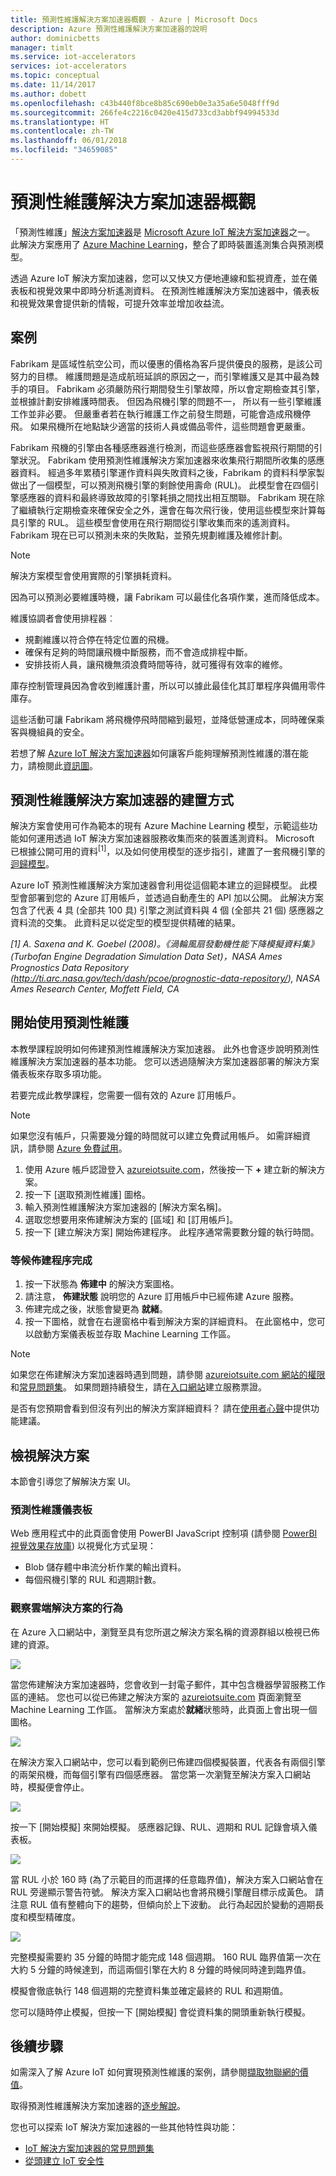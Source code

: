 ```yaml
---
title: 預測性維護解決方案加速器概觀 - Azure | Microsoft Docs
description: Azure 預測性維護解決方案加速器的說明
author: dominicbetts
manager: timlt
ms.service: iot-accelerators
services: iot-accelerators
ms.topic: conceptual
ms.date: 11/14/2017
ms.author: dobett
ms.openlocfilehash: c43b440f8bce8b85c690eb0e3a35a6e5048fff9d
ms.sourcegitcommit: 266fe4c2216c0420e415d733cd3abbf94994533d
ms.translationtype: HT
ms.contentlocale: zh-TW
ms.lasthandoff: 06/01/2018
ms.locfileid: "34659085"
---
```

# <a name="predictive-maintenance-solution-accelerator-overview"></a>預測性維護解決方案加速器概觀

「預測性維護」[解決方案加速器][lnk_preconfigured_solutions]是 [Microsoft Azure IoT 解決方案加速器][lnk_iot_suite]之一。 此解決方案應用了 [Azure Machine Learning][lnk-machine-learning]，整合了即時裝置遙測集合與預測模型。

透過 Azure IoT 解決方案加速器，您可以又快又方便地連線和監視資產，並在儀表板和視覺效果中即時分析遙測資料。 在預測性維護解決方案加速器中，儀表板和視覺效果會提供新的情報，可提升效率並增加收益流。

## <a name="the-scenario"></a>案例

Fabrikam 是區域性航空公司，而以優惠的價格為客戶提供優良的服務，是該公司努力的目標。 維護問題是造成航班延誤的原因之一，而引擎維護又是其中最為棘手的項目。 Fabrikam 必須嚴防飛行期間發生引擎故障，所以會定期檢查其引擎，並根據計劃安排維護時間表。 但因為飛機引擎的問題不一， 所以有一些引擎維護工作並非必要。 但嚴重者若在執行維護工作之前發生問題，可能會造成飛機停飛。 如果飛機所在地點缺少適當的技術人員或備品零件，這些問題會更嚴重。

Fabrikam 飛機的引擎由各種感應器進行檢測，而這些感應器會監視飛行期間的引擎狀況。 Fabrikam 使用預測性維護解決方案加速器來收集飛行期間所收集的感應器資料。 經過多年累積引擎運作資料與失敗資料之後，Fabrikam 的資料科學家製做出了一個模型，可以預測飛機引擎的剩餘使用壽命 (RUL)。 此模型會在四個引擎感應器的資料和最終導致故障的引擎耗損之間找出相互關聯。 Fabrikam 現在除了繼續執行定期檢查來確保安全之外，還會在每次飛行後，使用這些模型來計算每具引擎的 RUL。 這些模型會使用在飛行期間從引擎收集而來的遙測資料。 Fabrikam 現在已可以預測未來的失敗點，並預先規劃維護及維修計劃。

> [!NOTE]
> 解決方案模型會使用實際的引擎損耗資料。

因為可以預測必要維護時機，讓 Fabrikam 可以最佳化各項作業，進而降低成本。

維護協調者會使用排程器︰

- 規劃維護以符合停在特定位置的飛機。
- 確保有足夠的時間讓飛機中斷服務，而不會造成排程中斷。
- 安排技術人員，讓飛機無須浪費時間等待，就可獲得有效率的維修。

庫存控制管理員因為會收到維護計畫，所以可以據此最佳化其訂單程序與備用零件庫存。

這些活動可讓 Fabrikam 將飛機停飛時間縮到最短，並降低營運成本，同時確保乘客與機組員的安全。

若想了解 [Azure IoT 解決方案加速器][lnk_iot_suite]如何讓客戶能夠理解預測性維護的潛在能力，請檢閱此[資訊圖][lnk_infographic]。

## <a name="how-the-predictive-maintenance-solution-accelerator-is-built"></a>預測性維護解決方案加速器的建置方式

解決方案會使用可作為範本的現有 Azure Machine Learning 模型，示範這些功能如何運用透過 IoT 解決方案加速器服務收集而來的裝置遙測資料。 Microsoft 已根據公開可用的資料<sup>\[1\]</sup>，以及如何使用模型的逐步指引，建置了一套飛機引擎的[迴歸模型][lnk_regression_model]。

Azure IoT 預測性維護解決方案加速器會利用從這個範本建立的迴歸模型。 此模型會部署到您的 Azure 訂用帳戶，並透過自動產生的 API 加以公開。 此解決方案包含了代表 4 具 (全部共 100 具) 引擎之測試資料與 4 個 (全部共 21 個) 感應器之資料流的交集。 此資料足以從定型的模型提供精確的結果。

*\[1\] A. Saxena and K. Goebel (2008)。《渦輪風扇發動機性能下降模擬資料集》(Turbofan Engine Degradation Simulation Data Set)，NASA Ames Prognostics Data Repository (http://ti.arc.nasa.gov/tech/dash/pcoe/prognostic-data-repository/), NASA Ames Research Center, Moffett Field, CA*

## <a name="get-started-with-predictive-maintenance"></a>開始使用預測性維護

本教學課程說明如何佈建預測性維護解決方案加速器。 此外也會逐步說明預測性維護解決方案加速器的基本功能。 您可以透過隨解決方案加速器部署的解決方案儀表板來存取多項功能。

若要完成此教學課程，您需要一個有效的 Azure 訂用帳戶。

> [!NOTE]
> 如果您沒有帳戶，只需要幾分鐘的時間就可以建立免費試用帳戶。 如需詳細資訊，請參閱 [Azure 免費試用][lnk_free_trial]。

1. 使用 Azure 帳戶認證登入 [azureiotsuite.com][lnk-azureiotsuite]，然後按一下 **+** 建立新的解決方案。
1. 按一下 [選取預測性維護] 圖格。
1. 輸入預測性維護解決方案加速器的 [解決方案名稱]。
1. 選取您想要用來佈建解決方案的 [區域] 和 [訂用帳戶]。
1. 按一下 [建立解決方案]  開始佈建程序。 此程序通常需要數分鐘的執行時間。

### <a name="wait-for-the-provisioning-process-to-complete"></a>等候佈建程序完成

1. 按一下狀態為 **佈建中** 的解決方案圖格。
1. 請注意， **佈建狀態** 說明您的 Azure 訂用帳戶中已經佈建 Azure 服務。
1. 佈建完成之後，狀態會變更為 **就緒**。
1. 按一下圖格，就會在右邊窗格中看到解決方案的詳細資料。 在此窗格中，您可以啟動方案儀表板並存取 Machine Learning 工作區。

> [!NOTE]
> 如果您在佈建解決方案加速器時遇到問題，請參閱 [azureiotsuite.com 網站的權限][lnk-permissions]和[常見問題集][lnk-faq]。 如果問題持續發生，請在[入口網站][lnk-portal]建立服務票證。

是否有您預期會看到但沒有列出的解決方案詳細資料？ 請在[使用者心聲](https://feedback.azure.com/forums/321918-azure-iot)中提供功能建議。

## <a name="view-the-solution"></a>檢視解決方案

本節會引導您了解解決方案 UI。

### <a name="predictive-maintenance-dashboard"></a>預測性維護儀表板

Web 應用程式中的此頁面會使用 PowerBI JavaScript 控制項 (請參閱 [PowerBI 視覺效果存放庫][lnk-powerbi]) 以視覺化方式呈現：

* Blob 儲存體中串流分析作業的輸出資料。
* 每個飛機引擎的 RUL 和週期計數。

### <a name="observing-the-behavior-of-the-cloud-solution"></a>觀察雲端解決方案的行為

在 Azure 入口網站中，瀏覽至具有您所選之解決方案名稱的資源群組以檢視已佈建的資源。

![][img-resource-group]

當您佈建解決方案加速器時，您會收到一封電子郵件，其中包含機器學習服務工作區的連結。 您也可以從已佈建之解決方案的 [azureiotsuite.com][lnk-azureiotsuite] 頁面瀏覽至 Machine Learning 工作區。 當解決方案處於**就緒**狀態時，此頁面上會出現一個圖格。

![][img-machine-learning]

在解決方案入口網站中，您可以看到範例已佈建四個模擬裝置，代表各有兩個引擎的兩架飛機，而每個引擎有四個感應器。 當您第一次瀏覽至解決方案入口網站時，模擬便會停止。

![][img-simulation-stopped]

按一下 [開始模擬] 來開始模擬。 感應器記錄、RUL、週期和 RUL 記錄會填入儀表板。

![][img-simulation-running]

當 RUL 小於 160 時 (為了示範目的而選擇的任意臨界值)，解決方案入口網站會在 RUL 旁邊顯示警告符號。 解決方案入口網站也會將飛機引擎醒目標示成黃色。 請注意 RUL 值有整體向下的趨勢，但傾向於上下波動。 此行為起因於變動的週期長度和模型精確度。

![][img-simulation-warning]

完整模擬需要約 35 分鐘的時間才能完成 148 個週期。 160 RUL 臨界值第一次在大約 5 分鐘的時候達到，而這兩個引擎在大約 8 分鐘的時候同時達到臨界值。

模擬會徹底執行 148 個週期的完整資料集並確定最終的 RUL 和週期值。

您可以隨時停止模擬，但按一下 [開始模擬]  會從資料集的開頭重新執行模擬。

## <a name="next-steps"></a>後續步驟

如需深入了解 Azure IoT 如何實現預測性維護的案例，請參閱[擷取物聯網的價值][lnk_capture_value]。

取得預測性維護解決方案加速器的[逐步解說][lnk-predictive-walkthrough]。

您也可以探索 IoT 解決方案加速器的一些其他特性與功能：

* [IoT 解決方案加速器的常見問題集][lnk-faq]
* [從頭建立 IoT 安全性][lnk-security-groundup]

[img-resource-group]: media/iot-accelerators-predictive-overview/resource-group.png
[img-simulation-stopped]: media/iot-accelerators-predictive-overview/simulation-stopped.png
[img-simulation-running]: media/iot-accelerators-predictive-overview/simulation-running.png
[img-simulation-warning]: media/iot-accelerators-predictive-overview/simulation-warning.png
[img-machine-learning]: media/iot-accelerators-predictive-overview/machine-learning.png

[lnk-powerbi]: https://www.github.com/Microsoft/PowerBI-visuals
[lnk-predictive-walkthrough]:iot-accelerators-predictive-walkthrough.md
[lnk_preconfigured_solutions]:iot-accelerators-what-are-solution-accelerators.md
[lnk_iot_suite]:iot-accelerators-options.md
[lnk_infographic]: https://www.microsoft.com/server-cloud/predictivemaintenance/Index.html
[lnk_regression_model]: http://gallery.cortanaanalytics.com/Collection/Predictive-Maintenance-Template-3

[lnk_capture_value]: http://download.microsoft.com/download/0/7/D/07D394CE-185D-4B96-AC3C-9B61179F7080/Capture_value_from_the_Internet%20of%20Things_with_Predictive_Maintenance.PDF
[lnk-faq]: iot-accelerators-faq.md
[lnk-security-groundup]:securing-iot-ground-up.md
[lnk-azureiotsuite]: https://www.azureiotsolutions.com/
[lnk_free_trial]: http://azure.microsoft.com/pricing/free-trial/
[lnk-azureiotsuite]: https://www.azureiotsolutions.com
[lnk-permissions]: iot-accelerators-permissions.md
[lnk-portal]: http://portal.azure.com/
[lnk-machine-learning]: https://azure.microsoft.com/services/machine-learning/